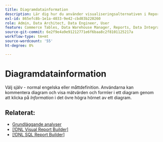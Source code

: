```yaml
---
title: Diagramdatainformation
description: Lär dig hur du använder visualiseringsalternativen i Report Builder.
exl-id: 865efc8b-1e1a-4033-9e42-cbd03b220260
role: Admin, Data Architect, Data Engineer, User
feature: Commerce Tables, Data Warehouse Manager, Reports, Data Integration
source-git-commit: 6e2f9e4a9e91212771e6f6baa8c2f8101125217a
workflow-type: tm+mt
source-wordcount: '55'
ht-degree: 0%

---
```


# Diagramdatainformation

Välj själv - normal engelska eller måttdefinition. Användarna kan kommentera diagram och visa mätvärden och formler i ett diagram genom att klicka på _Information_ i det övre högra hörnet av ett diagram.

## Relaterat:

* [Grundläggande analyser](../../data-analyst/analysis/basic-analytics.md)
* [[!DNL Visual Report Builder]](../../data-user/reports/ess-rpt-build-visual.md)
* [[!DNL SQL Report Builder]](../../data-analyst/dev-reports/sql-rpt-bldr.md)

